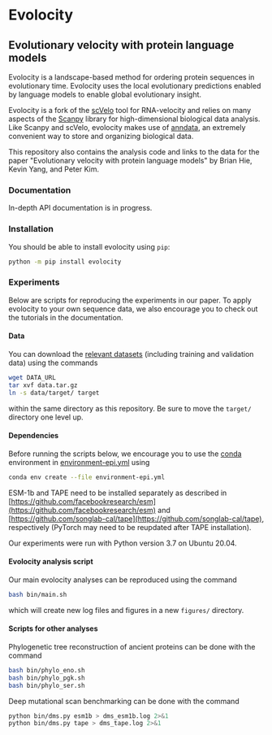 # Evolocity
## Evolutionary velocity with protein language models

Evolocity is a landscape-based method for ordering protein sequences in evolutionary time. Evolocity uses the local evolutionary predictions enabled by language models to enable global evolutionary insight.

Evolocity is a fork of the [scVelo](https://github.com/theislab/scvelo) tool for RNA-velocity and relies on many aspects of the [Scanpy](https://scanpy.readthedocs.io/en/stable/) library for high-dimensional biological data analysis. Like Scanpy and scVelo, evolocity makes use of [anndata](https://anndata.readthedocs.io/en/latest/), an extremely convenient way to store and organizing biological data.

This repository also contains the analysis code and links to the data for the paper "Evolutionary velocity with protein language models" by Brian Hie, Kevin Yang, and Peter Kim.

### Documentation

In-depth API documentation is in progress.

### Installation

You should be able to install evolocity using `pip`:
```bash
python -m pip install evolocity
```

### Experiments

Below are scripts for reproducing the experiments in our paper. To apply evolocity to your own sequence data, we also encourage you to check out the tutorials in the documentation.

#### Data

You can download the [relevant datasets](DATA_URL) (including training and validation data) using the commands
```bash
wget DATA_URL
tar xvf data.tar.gz
ln -s data/target/ target
```
within the same directory as this repository. Be sure to move the `target/` directory one level up.

#### Dependencies

Before running the scripts below, we encourage you to use the [conda](https://docs.conda.io/en/latest/) environment in [environment-epi.yml](environment-epi.yml) using
```bash
conda env create --file environment-epi.yml
```
ESM-1b and TAPE need to be installed separately as described in [https://github.com/facebookresearch/esm](https://github.com/facebookresearch/esm) and [https://github.com/songlab-cal/tape](https://github.com/songlab-cal/tape), respectively (PyTorch may need to be reupdated after TAPE installation).

Our experiments were run with Python version 3.7 on Ubuntu 20.04.

#### Evolocity analysis script

Our main evolocity analyses can be reproduced using the command
```bash
bash bin/main.sh
```
which will create new log files and figures in a new `figures/` directory.

#### Scripts for other analyses

Phylogenetic tree reconstruction of ancient proteins can be done with the command
```bash
bash bin/phylo_eno.sh
bash bin/phylo_pgk.sh
bash bin/phylo_ser.sh
```

Deep mutational scan benchmarking can be done with the command
```bash
python bin/dms.py esm1b > dms_esm1b.log 2>&1
python bin/dms.py tape > dms_tape.log 2>&1
```